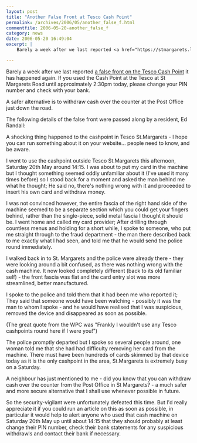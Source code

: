 ```yaml
---
layout: post
title: "Another False Front at Tesco Cash Point"
permalink: /archives/2006/05/another_false_f.html
commentfile: 2006-05-20-another_false_f
category: news
date: 2006-05-20 16:49:04
excerpt: |
    Barely a week after we last reported <a href="https://stmargarets.london/archives/2006/05/potential_fraud.html">a false front on the Tesco Cash Point</a> it has happened again.  If you used the Cash Point at the Tesco at St Margarets Road until approximately 2:30pm today, please change your PIN number and check with your bank.

---
```


Barely a week after we last reported [a false front on the Tesco Cash Point](https://stmargarets.london/archives/2006/05/potential_fraud.html) it has happened again. If you used the Cash Point at the Tesco at St Margarets Road until approximately 2:30pm today, please change your PIN number and check with your bank.

A safer alternative is to withdraw cash over the counter at the Post Office just down the road.

The following details of the false front were passed along by a resident, Ed Randall:

<div markdown="1" class="letter">
A shocking thing happened to the cashpoint in Tesco St.Margarets - I hope you can run something about it on your website... people need to know, and be aware.

I went to use the cashpoint outside Tesco St.Margarets this afternoon, Saturday 20th May around 14:15. I was about to put my card in the machine but I thought something seemed oddly unfamiliar about it (I've used it many times before) so I stood back for a moment and asked the man behind me what he thought; He said no, there's nothing wrong with it and proceeded to insert his own card and withdraw money.

I was not convinced however, the entire fascia of the right hand side of the machine seemed to be a separate section which you could get your fingers behind, rather than the single-piece, solid metal fascia I thought it should be. I went home and called my card provider; After drilling through countless menus and holding for a short while, I spoke to someone, who put me straight through to the fraud department - the man there described back to me exactly what I had seen, and told me that he would send the police round immediately.

I walked back in to St. Margarets and the police were already there - they were looking around a bit confused, as there was nothing wrong with the cash machine. It now looked completely different (back to its old familiar self) - the front fascia was flat and the card entry slot was more streamlined, better manufactured.

I spoke to the police and told them that it had been me who reported it; They said that someone would have been watching - possibly it was the man to whom I spoke - and he would have realised that I was suspicious, removed the device and disappeared as soon as possible.

(The great quote from the WPC was "Frankly I wouldn't use any Tesco cashpoints round here if I were you!")

The police promptly departed but I spoke so several people around, one woman told me that she had had difficulty removing her card from the machine. There must have been hundreds of cards skimmed by that device today as it is the only cashpoint in the area, St.Margarets is extremely busy on a Saturday.

A neighbour has just mentioned to me - did you know that you can withdraw cash over the counter from the Post Office in St Margarets? - a much safer and more secure alternative that I shall use whenever possible in future.

So the security-vigilant were unfortunately defeated this time. But I'd really appreciate it if you could run an article on this as soon as possible, in particular it would help to alert anyone who used that cash machine on Saturday 20th May up until about 14:15 that they should probably at least change their PIN number, check their bank statements for any suspicious withdrawls and contact their bank if necessary.

</div>
